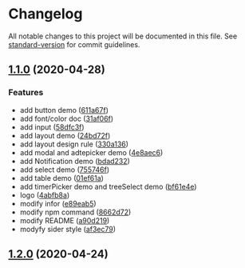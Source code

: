 # Changelog

All notable changes to this project will be documented in this file. See [standard-version](https://github.com/conventional-changelog/standard-version) for commit guidelines.

## [1.1.0](https://github.com/Erindcl/dtinsight-theme/compare/v1.2.0...v1.1.0) (2020-04-28)


### Features

* add button demo ([611a67f](https://github.com/Erindcl/dtinsight-theme/commit/611a67f79215428c14052bd3da61d9f7cd3a7364))
* add font/color doc ([31af06f](https://github.com/Erindcl/dtinsight-theme/commit/31af06fde0abb78cd0d03b9ad987d426ad652445))
* add input ([58dfc3f](https://github.com/Erindcl/dtinsight-theme/commit/58dfc3f465e0b6e123f5042848028d4e1d322219))
* add layout demo ([24bd72f](https://github.com/Erindcl/dtinsight-theme/commit/24bd72f94dd5acbc51831a30c042bc9d749c90c8))
* add layout design rule ([330a136](https://github.com/Erindcl/dtinsight-theme/commit/330a1367980f31246ee74bcbf35d898e953da7ff))
* add modal and adtepicker demo ([4e8aec6](https://github.com/Erindcl/dtinsight-theme/commit/4e8aec65b71edd4a6d40d1e5e3684c7284a724fe))
* add Notification demo ([bdad232](https://github.com/Erindcl/dtinsight-theme/commit/bdad23293fe8becbccb5091f00861ba806b9c792))
* add select demo ([755746f](https://github.com/Erindcl/dtinsight-theme/commit/755746f40757a33902fceec553ec6ade8e4c0902))
* add table demo ([01ef61a](https://github.com/Erindcl/dtinsight-theme/commit/01ef61a30c5211425da7aaa8acbc82c8e002cb30))
* add timerPicker demo and treeSelect demo ([bf61e4e](https://github.com/Erindcl/dtinsight-theme/commit/bf61e4e1c1d8f373eebafe8432eeeef1951e5275))
* logo ([4abfb8a](https://github.com/Erindcl/dtinsight-theme/commit/4abfb8a6c28bc9e68cd9d6cdc5edeb18e44a3e3f))
* modify infor ([e89eab5](https://github.com/Erindcl/dtinsight-theme/commit/e89eab5ca0b836b8ee1df0fd614888b6b8c387bc))
* modify npm command ([8662d72](https://github.com/Erindcl/dtinsight-theme/commit/8662d72a412a216c850d3a6d239afb25be0bdcb6))
* modify README ([a90d219](https://github.com/Erindcl/dtinsight-theme/commit/a90d219850ef68086cb9ef6f109014465f6103d6))
* modyfy sider style ([af3ec79](https://github.com/Erindcl/dtinsight-theme/commit/af3ec79914b84d99a143610ef4cf83d939ec3470))

## [1.2.0](https://github.com/Erindcl/dtinsight-theme/compare/v1.1.0...v1.2.0) (2020-04-24)
